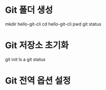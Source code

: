# Git 폴더 생성

mkdir hello-git-cli
cd hello-git-cli
pwd
git status

# Git 저장소 초기화

git init
ls a
git status

# Git 전역 옵션 설정
